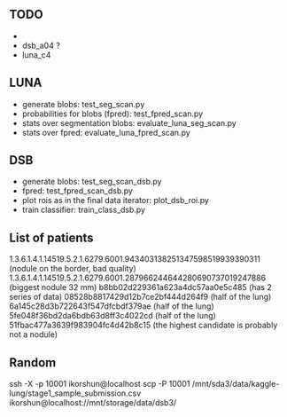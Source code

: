 ## TODO

- 
- dsb_a04 ?
- luna_c4

## LUNA
* generate blobs: test_seg_scan.py  
* probabilities for blobs (fpred): test_fpred_scan.py
* stats over segmentation blobs: evaluate_luna_seg_scan.py
* stats over fpred: evaluate_luna_fpred_scan.py


## DSB

* generate blobs: test_seg_scan_dsb.py
* fpred: test_fpred_scan_dsb.py
* plot rois as in the final data iterator: plot_dsb_roi.py
* train classifier: train_class_dsb.py 



## List of patients
1.3.6.1.4.1.14519.5.2.1.6279.6001.943403138251347598519939390311 (nodule on the border, bad quality)
1.3.6.1.4.1.14519.5.2.1.6279.6001.287966244644280690737019247886 (biggest nodule 32 mm)
b8bb02d229361a623a4dc57aa0e5c485 (has 2 series of data)
08528b8817429d12b7ce2bf444d264f9 (half of the lung)
6a145c28d3b722643f547dfcbdf379ae (half of the lung)
5fe048f36bd2da6bdb63d8ff3c4022cd (half of the lung)
51fbac477a3639f983904fc4d42b8c15 (the highest candidate is probably not a nodule)

## Random
ssh -X -p 10001 ikorshun@localhost
scp -P 10001 /mnt/sda3/data/kaggle-lung/stage1_sample_submission.csv  ikorshun@localhost://mnt/storage/data/dsb3/
